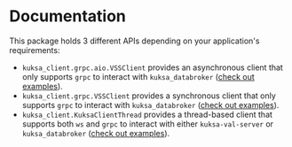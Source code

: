 # Documentation

This package holds 3 different APIs depending on your application's requirements:

- `kuksa_client.grpc.aio.VSSClient` provides an asynchronous client that only supports `grpc` to interact with `kuksa_databroker`
  ([check out examples](examples/async-grpc.md)).
- `kuksa_client.grpc.VSSClient` provides a synchronous client that only supports `grpc` to interact with `kuksa_databroker`
  ([check out examples](examples/sync-grpc.md)).
- `kuksa_client.KuksaClientThread` provides a thread-based client that supports both `ws` and `grpc` to interact with either `kuksa-val-server` or `kuksa_databroker`
  ([check out examples](examples/threaded.md)).

